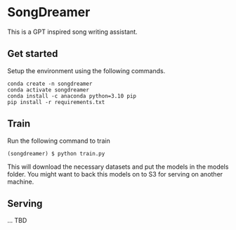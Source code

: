 # SongDreamer

This is a GPT inspired song writing assistant. 

## Get started

Setup the environment using the following commands.

```
conda create -n songdreamer
conda activate songdreamer
conda install -c anaconda python=3.10 pip
pip install -r requirements.txt
```

## Train

Run the following command to train

```
(songdreamer) $ python train.py
```

This will download the necessary datasets and put the models in the models folder. You might want to back this models on to S3 for serving on another machine.

## Serving

... TBD